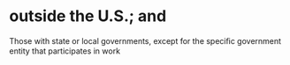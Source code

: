 # outside the U.S.; and

Those with state or local governments, except for the speciﬁc government entity that participates in work